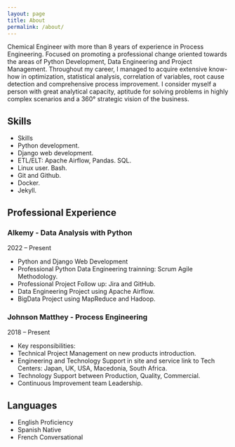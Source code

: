 ```yaml
---
layout: page
title: About
permalink: /about/
---
```


Chemical Engineer with more than 8 years of experience in Process Engineering.
Focused on promoting a professional change oriented towards the areas of Python Development, Data Engineering and Project Management.
Throughout my career, I managed to acquire extensive know-how in optimization, statistical analysis, correlation of variables, root cause detection and comprehensive process improvement.
I consider myself a person with great analytical capacity, aptitude for solving problems in highly complex scenarios and a 360° strategic vision of the business.

## Skills
- Skills
- Python development.
- Django web development.
- ETL/ELT: Apache Airflow, Pandas. SQL.
- Linux user. Bash.
- Git and Github.
- Docker.
- Jekyll.

## Professional Experience
### Alkemy - Data Analysis with Python

2022 – Present
- Python and Django Web Development
- Professional Python Data Engineering trainning: Scrum Agile Methodology.
- Professional Project Follow up: Jira and GitHub.
- Data Engineering Project using Apache Airflow.
- BigData Project using MapReduce and Hadoop.

### Johnson Matthey - Process Engineering

2018 – Present
- Key responsibilities:
- Technical Project Management on new products introduction.
- Engineering and Technology Support in site and service link to Tech Centers: Japan, UK, USA, Macedonia, South Africa.
- Technology Support between Production, Quality, Commercial.
- Continuous Improvement team Leadership.

## Languages
- English Proficiency
- Spanish Native
- French Conversational